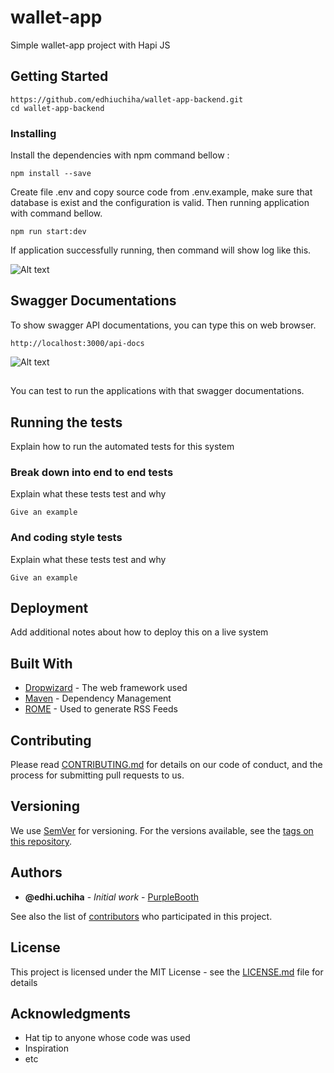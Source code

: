# wallet-app
Simple wallet-app project with Hapi JS
## Getting Started

```
https://github.com/edhiuchiha/wallet-app-backend.git
cd wallet-app-backend
```

### Installing

Install the dependencies with npm command bellow :

```
npm install --save
```
Create file .env and copy source code from .env.example, 
make sure that database is exist and the configuration is valid.
Then running application with command bellow.
```
npm run start:dev
```
If application successfully running, then command will show log like this.

![Alt text](https://github.com/edhiuchiha/wallet-app/blob/master/src/assets/launch.png)

## Swagger Documentations

To show swagger API documentations, you can type this on web browser.

```
http://localhost:3000/api-docs
```

![Alt text](https://github.com/edhiuchiha/wallet-app/blob/master/src/assets/swagger-doc.png)
## 
You can test to run the applications with that swagger documentations.

## Running the tests

Explain how to run the automated tests for this system

### Break down into end to end tests

Explain what these tests test and why

```
Give an example
```

### And coding style tests

Explain what these tests test and why

```
Give an example
```

## Deployment

Add additional notes about how to deploy this on a live system

## Built With

* [Dropwizard](http://www.dropwizard.io/1.0.2/docs/) - The web framework used
* [Maven](https://maven.apache.org/) - Dependency Management
* [ROME](https://rometools.github.io/rome/) - Used to generate RSS Feeds

## Contributing

Please read [CONTRIBUTING.md](https://gist.github.com/PurpleBooth/b24679402957c63ec426) for details on our code of conduct, and the process for submitting pull requests to us.

## Versioning

We use [SemVer](http://semver.org/) for versioning. For the versions available, see the [tags on this repository](https://github.com/your/project/tags). 

## Authors

* **@edhi.uchiha** - *Initial work* - [PurpleBooth](https://github.com/edhiuchiha)

See also the list of [contributors](https://github.com/your/project/contributors) who participated in this project.

## License

This project is licensed under the MIT License - see the [LICENSE.md](LICENSE.md) file for details

## Acknowledgments

* Hat tip to anyone whose code was used
* Inspiration
* etc

